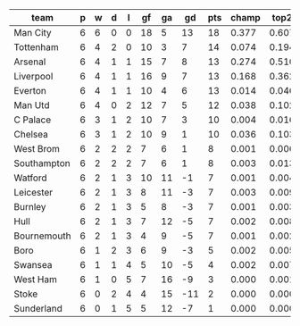 |    team     | p | w | d | l | gf | ga | gd  | pts | champ | top2  | top3  | top4  |  5-7  | bot4  | bot3  | bot2  |
|-------------|---|---|---|---|----|----|-----|-----|-------|-------|-------|-------|-------|-------|-------|-------|
| Man City    | 6 | 6 | 0 | 0 | 18 |  5 |  13 |  18 | 0.377 | 0.607 | 0.758 | 0.850 | 0.115 | 0.000 | 0.000 | 0.000|
| Tottenham   | 6 | 4 | 2 | 0 | 10 |  3 |   7 |  14 | 0.074 | 0.194 | 0.336 | 0.480 | 0.303 | 0.008 | 0.004 | 0.002|
| Arsenal     | 6 | 4 | 1 | 1 | 15 |  7 |   8 |  13 | 0.274 | 0.510 | 0.678 | 0.790 | 0.155 | 0.000 | 0.000 | 0.000|
| Liverpool   | 6 | 4 | 1 | 1 | 16 |  9 |   7 |  13 | 0.168 | 0.362 | 0.542 | 0.679 | 0.220 | 0.001 | 0.001 | 0.000|
| Everton     | 6 | 4 | 1 | 1 | 10 |  4 |   6 |  13 | 0.014 | 0.046 | 0.100 | 0.174 | 0.279 | 0.048 | 0.027 | 0.014|
| Man Utd     | 6 | 4 | 0 | 2 | 12 |  7 |   5 |  12 | 0.038 | 0.102 | 0.202 | 0.315 | 0.323 | 0.020 | 0.012 | 0.005|
| C Palace    | 6 | 3 | 1 | 2 | 10 |  7 |   3 |  10 | 0.004 | 0.016 | 0.039 | 0.079 | 0.184 | 0.119 | 0.076 | 0.041|
| Chelsea     | 6 | 3 | 1 | 2 | 10 |  9 |   1 |  10 | 0.036 | 0.103 | 0.190 | 0.301 | 0.317 | 0.025 | 0.014 | 0.006|
| West Brom   | 6 | 2 | 2 | 2 |  7 |  6 |   1 |   8 | 0.001 | 0.006 | 0.015 | 0.036 | 0.110 | 0.221 | 0.152 | 0.091|
| Southampton | 6 | 2 | 2 | 2 |  7 |  6 |   1 |   8 | 0.003 | 0.013 | 0.031 | 0.063 | 0.172 | 0.143 | 0.095 | 0.054|
| Watford     | 6 | 2 | 1 | 3 | 10 | 11 |  -1 |   7 | 0.001 | 0.004 | 0.012 | 0.026 | 0.092 | 0.262 | 0.188 | 0.118|
| Leicester   | 6 | 2 | 1 | 3 |  8 | 11 |  -3 |   7 | 0.003 | 0.009 | 0.025 | 0.052 | 0.139 | 0.177 | 0.119 | 0.072|
| Burnley     | 6 | 2 | 1 | 3 |  5 |  8 |  -3 |   7 | 0.001 | 0.003 | 0.007 | 0.015 | 0.068 | 0.344 | 0.253 | 0.164|
| Hull        | 6 | 2 | 1 | 3 |  7 | 12 |  -5 |   7 | 0.002 | 0.008 | 0.020 | 0.039 | 0.126 | 0.202 | 0.140 | 0.083|
| Bournemouth | 6 | 2 | 1 | 3 |  4 |  9 |  -5 |   7 | 0.001 | 0.002 | 0.005 | 0.013 | 0.067 | 0.351 | 0.265 | 0.176|
| Boro        | 6 | 1 | 2 | 3 |  6 |  9 |  -3 |   5 | 0.002 | 0.005 | 0.014 | 0.035 | 0.125 | 0.223 | 0.160 | 0.093|
| Swansea     | 6 | 1 | 1 | 4 |  5 | 10 |  -5 |   4 | 0.002 | 0.007 | 0.020 | 0.038 | 0.119 | 0.222 | 0.157 | 0.093|
| West Ham    | 6 | 1 | 0 | 5 |  7 | 16 |  -9 |   3 | 0.000 | 0.001 | 0.003 | 0.008 | 0.042 | 0.477 | 0.374 | 0.269|
| Stoke       | 6 | 0 | 2 | 4 |  4 | 15 | -11 |   2 | 0.000 | 0.000 | 0.002 | 0.004 | 0.022 | 0.594 | 0.501 | 0.376|
| Sunderland  | 6 | 0 | 1 | 5 |  5 | 12 |  -7 |   1 | 0.000 | 0.000 | 0.001 | 0.004 | 0.024 | 0.563 | 0.464 | 0.345|
